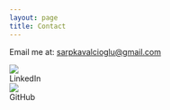 ```yaml
---
layout: page
title: Contact
---
```


Email me at: <a href="mailto:sarpkavalcioglu@gmail.com">sarpkavalcioglu@gmail.com</a>
 
<div class="contact-icon-container" onclick="window.location='https://www.linkedin.com/in/sarp-kavalcioglu/'">
    <img class="contact-icon" src="../images/linkedin.png">
    <div class="contact-icon-label">LinkedIn</div>
</div>

<div class="contact-icon-container" onclick="window.location='https://github.com/kavalcio/'">
    <img class="contact-icon" src="../images/github.png">
    <div class="contact-icon-label">GitHub</div>
</div>